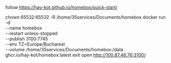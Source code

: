 follow https://hay-kot.github.io/homebox/quick-start/

chown 65532:65532 -R /home/35services/Documents/homebox
docker run -d \
  --name homebox \
  --restart unless-stopped \
  --publish 3100:7745 \
  --env TZ=Europe/Bucharest \
  --volume /home/35services/Documents/homebox:/data \
  ghcr.io/hay-kot/homebox:latest
exit
open http://100.87.46.76:3100/
